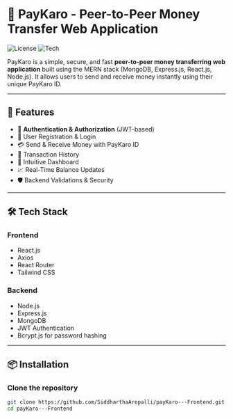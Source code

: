 # 💸 PayKaro - Peer-to-Peer Money Transfer Web Application

![License](https://img.shields.io/badge/license-MIT-blue.svg)
![Tech](https://img.shields.io/badge/stack-MERN-green)

PayKaro is a simple, secure, and fast **peer-to-peer money transferring web application** built using the MERN stack (MongoDB, Express.js, React.js, Node.js). It allows users to send and receive money instantly using their unique PayKaro ID.

---

## 🚀 Features

- 🔐 **Authentication & Authorization** (JWT-based)
- 👤 User Registration & Login
- 💳 Send & Receive Money with PayKaro ID
- 🧾 Transaction History
- 🧠 Intuitive Dashboard
- 📈 Real-Time Balance Updates
- 🛡️ Backend Validations & Security

---

## 🛠️ Tech Stack

### Frontend
- React.js
- Axios
- React Router
- Tailwind CSS

### Backend
- Node.js
- Express.js
- MongoDB
- JWT Authentication
- Bcrypt.js for password hashing

---

## 📦 Installation

### Clone the repository

```bash
git clone https://github.com/SiddharthaArepalli/payKaro---Frontend.git
cd payKaro---Frontend
